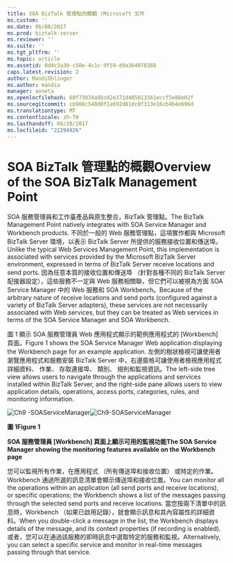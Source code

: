 ```yaml
---
title: SOA BizTalk 管理點的概觀 |Microsoft 文件
ms.custom: ''
ms.date: 06/08/2017
ms.prod: biztalk-server
ms.reviewer: ''
ms.suite: ''
ms.tgt_pltfrm: ''
ms.topic: article
ms.assetid: 0d4c3a30-c50e-4c1c-9f59-d9a364078388
caps.latest.revision: 2
author: MandiOhlinger
ms.author: mandia
manager: anneta
ms.openlocfilehash: 60f73834a9bc02e371d4050115b1eccf5e88e02f
ms.sourcegitcommit: cb908c540d8f1a692d01dc8f313e16cb4b4e696d
ms.translationtype: MT
ms.contentlocale: zh-TW
ms.lasthandoff: 09/20/2017
ms.locfileid: "22294926"
---
```

# <a name="overview-of-the-soa-biztalk-management-point"></a><span data-ttu-id="05fb0-102">SOA BizTalk 管理點的概觀</span><span class="sxs-lookup"><span data-stu-id="05fb0-102">Overview of the SOA BizTalk Management Point</span></span>
<span data-ttu-id="05fb0-103">SOA 服務管理員和工作臺產品與原生整合，BizTalk 管理點。</span><span class="sxs-lookup"><span data-stu-id="05fb0-103">The BizTalk Management Point natively integrates with SOA Service Manager and Workbench products.</span></span> <span data-ttu-id="05fb0-104">不同於一般的 Web 服務管理點，這項實作都與 Microsoft BizTalk Server 環境，以表示 BizTalk Server 所提供的服務接收位置和傳送埠。</span><span class="sxs-lookup"><span data-stu-id="05fb0-104">Unlike the typical Web Services Management Point, this implementation is associated with services provided by the Microsoft BizTalk Server environment, expressed in terms of BizTalk Server receive locations and send ports.</span></span> <span data-ttu-id="05fb0-105">因為任意本質的接收位置和傳送埠 （針對各種不同的 BizTalk Server 配接器設定），這些服務不一定與 Web 服務相關聯，但它們可以被視為方面 SOA Service Manager 中的 Web 服務和 SOA Workbench。</span><span class="sxs-lookup"><span data-stu-id="05fb0-105">Because of the arbitrary nature of receive locations and send ports (configured against a variety of BizTalk Server adapters), these services are not necessarily associated with Web services, but they can be treated as Web services in terms of the SOA Service Manager and SOA Workbench.</span></span>  
  
 <span data-ttu-id="05fb0-106">圖 1 顯示 SOA 服務管理員 Web 應用程式顯示的範例應用程式的 [Workbench] 頁面。</span><span class="sxs-lookup"><span data-stu-id="05fb0-106">Figure 1 shows the SOA Service Manager Web application displaying the Workbench page for an example application.</span></span> <span data-ttu-id="05fb0-107">左側的樹狀檢視可讓使用者瀏覽應用程式和服務安裝 BizTalk Server 中，右邊窗格可讓使用者檢視應用程式詳細資料、 作業、 存取連接埠、 類別、 規則和監視資訊。</span><span class="sxs-lookup"><span data-stu-id="05fb0-107">The left-side tree view allows users to navigate through the applications and services installed within BizTalk Server, and the right-side pane allows users to view application details, operations, access ports, categories, rules, and monitoring information.</span></span>  
  
 <span data-ttu-id="05fb0-108">![Ch9 &#45;SOAServiceManager](../esb-toolkit/media/ch9-soaservicemanager.jpg "Ch9 SOAServiceManager")</span><span class="sxs-lookup"><span data-stu-id="05fb0-108">![Ch9&#45;SOAServiceManager](../esb-toolkit/media/ch9-soaservicemanager.jpg "Ch9-SOAServiceManager")</span></span>  
  
 <span data-ttu-id="05fb0-109">**圖 1**</span><span class="sxs-lookup"><span data-stu-id="05fb0-109">**Figure 1**</span></span>  
  
 <span data-ttu-id="05fb0-110">**SOA 服務管理員 [Workbench] 頁面上顯示可用的監視功能**</span><span class="sxs-lookup"><span data-stu-id="05fb0-110">**The SOA Service Manager showing the monitoring features available on the Workbench page**</span></span>  
  
 <span data-ttu-id="05fb0-111">您可以監視所有作業，在應用程式 （所有傳送埠和接收位置） 或特定的作業。Workbench 通過所選的訊息清單會顯示傳送埠和接收位置。</span><span class="sxs-lookup"><span data-stu-id="05fb0-111">You can monitor all the operations within an application (all send ports and receive locations), or specific operations; the Workbench shows a list of the messages passing through the selected send ports and receive locations.</span></span> <span data-ttu-id="05fb0-112">當您按兩下清單中的訊息時，Workbench （如果已啟用記錄），就會顯示訊息和其內容屬性的詳細資料。</span><span class="sxs-lookup"><span data-stu-id="05fb0-112">When you double-click a message in the list, the Workbench displays details of the message, and its context properties (if recording is enabled).</span></span> <span data-ttu-id="05fb0-113">或者，您可以在通過該服務的即時訊息中選取特定的服務和監視。</span><span class="sxs-lookup"><span data-stu-id="05fb0-113">Alternatively, you can select a specific service and monitor in real-time messages passing through that service.</span></span>